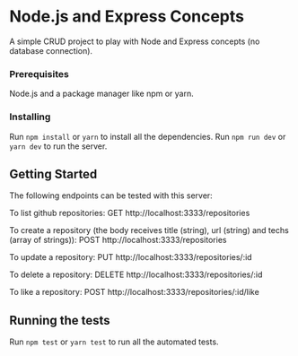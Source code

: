 # Node.js and Express Concepts

A simple CRUD project to play with Node and Express concepts (no database connection).

### Prerequisites

Node.js and a package manager like npm or yarn.

### Installing

Run `npm install` or `yarn` to install all the dependencies.
Run `npm run dev` or `yarn dev` to run the server.

## Getting Started

The following endpoints can be tested with this server:

To list github repositories:
    GET http://localhost:3333/repositories

To create a repository (the body receives title (string), url (string) and techs (array of strings)):
    POST http://localhost:3333/repositories

To update a repository:
    PUT http://localhost:3333/repositories/:id

To delete a repository:
    DELETE http://localhost:3333/repositories/:id

To like a repository:
    POST http://localhost:3333/repositories/:id/like

## Running the tests

Run `npm test` or `yarn test` to run all the automated tests.